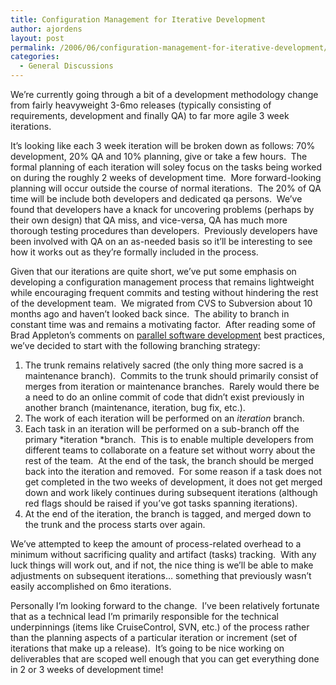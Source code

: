 ```yaml
---
title: Configuration Management for Iterative Development
author: ajordens
layout: post
permalink: /2006/06/configuration-management-for-iterative-development/
categories:
  - General Discussions
---
```

We&#8217;re currently going through a bit of a development methodology change from fairly heavyweight 3-6mo releases (typically consisting of requirements, development and finally QA) to far more agile 3 week iterations.

It&#8217;s looking like each 3 week iteration will be broken down as follows: 70% development, 20% QA and 10% planning, give or take a few hours.  The formal planning of each iteration will soley focus on the tasks being worked on during the roughly 2 weeks of development time.  More forward-looking planning will occur outside the course of normal iterations.  The 20% of QA time will be include both developers and dedicated qa persons.  We&#8217;ve found that developers have a knack for uncovering problems (perhaps by their own design) that QA miss, and vice-versa, QA has much more thorough testing procedures than developers.  Previously developers have been involved with QA on an as-needed basis so it&#8217;ll be interesting to see how it works out as they&#8217;re formally included in the process.

Given that our iterations are quite short, we&#8217;ve put some emphasis on developing a configuration management process that remains lightweight while encouraging frequent commits and testing without hindering the rest of the development team.  We migrated from CVS to Subversion about 10 months ago and haven&#8217;t looked back since.  The ability to branch in constant time was and remains a motivating factor.  After reading some of Brad Appleton&#8217;s comments on [parallel software development][1] best practices, we&#8217;ve decided to start with the following branching strategy:

  1. The trunk remains relatively sacred (the only thing more sacred is a maintenance branch).  Commits to the trunk should primarily consist of merges from iteration or maintenance branches.  Rarely would there be a need to do an online commit of code that didn&#8217;t exist previously in another branch (maintenance, iteration, bug fix, etc.).
  2. The work of each iteration will be performed on an *iteration* branch.
  3. Each task in an iteration will be performed on a sub-branch off the primary *iteration *branch.  This is to enable multiple developers from different teams to collaborate on a feature set without worry about the rest of the team.  At the end of the task, the branch should be merged back into the iteration and removed.  For some reason if a task does not get completed in the two weeks of development, it does not get merged down and work likely continues during subsequent iterations (although red flags should be raised if you&#8217;ve got tasks spanning iterations).
  4. At the end of the iteration, the branch is tagged, and merged down to the trunk and the process starts over again.

We&#8217;ve attempted to keep the amount of process-related overhead to a minimum without sacrificing quality and artifact (tasks) tracking.  With any luck things will work out, and if not, the nice thing is we&#8217;ll be able to make adjustments on subsequent iterations&#8230; something that previously wasn&#8217;t easily accomplished on 6mo iterations.

Personally I&#8217;m looking forward to the change.  I&#8217;ve been relatively fortunate that as a technical lead I&#8217;m primarily responsible for the technical underpinnings (items like CruiseControl, SVN, etc.) of the process rather than the planning aspects of a particular iteration or increment (set of iterations that make up a release).  It&#8217;s going to be nice working on deliverables that are scoped well enough that you can get everything done in 2 or 3 weeks of development time!

 [1]: http://www.cmcrossroads.com/bradapp/acme/branching/